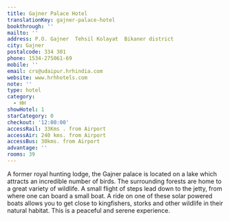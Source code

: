 ```yaml
---
title: Gajner Palace Hotel
translationKey: gajner-palace-hotel
bookthrough: ''
mailto: ''
address: P.O. Gajner  Tehsil Kolayat  Bikaner district
city: Gajner
postalcode: 334 301
phone: 1534-275061-69
mobile: ''
email: crs@udaipur.hrhindia.com
website: www.hrhhotels.com
note: ''
type: hotel
category:
  - HH
showHotel: 1
starCategory: 0
checkout: '12:00:00'
accessRail: 33Kms . from Airport
accessAir: 240 kms. from Airport
accessBus: 30kms. from Airport
advantage: ''
rooms: 39
---
```

A former royal hunting lodge, the Gajner palace is located on a lake which attracts an incredible number of birds. The surrounding forests are home to a great variety of wildlife.    A small flight of steps lead down to the jetty, from where one can board a small boat. A ride on one of these solar powered boats allows you to get close to kingfishers, storks and other wildlife in their natural habitat. This is a peaceful and serene experience.
